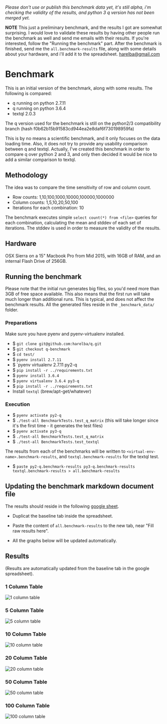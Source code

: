 

*Please don't use or publish this benchmark data yet, it's still alpha, i'm checking the validity of the results, and python 3 q version has not been merged yet.*

**NOTE**
This just a preliminary benchmark, and the results I got are somewhat surprising. I would love to validate these results by having other people run the benchmark as well and send me emails with their results. If you're interested, follow the "Running the benchmark" part. After the benchmark is finished, send me the `all.benchmark-results` file, along with some details about your hardware, and i'll add it to the spreadsheet. <harelba@gmail.com>

# Benchmark
This is an initial version of the benchmark, along with some results. The following is compared:
* q running on python 2.7.11
* q running on python 3.6.4
* textql 2.0.3

The q version used for the benchmark is still on the python2/3 compatibility branch (hash f0b62b15b91583cd944ea2e8daf6f730198959fa)

This is by no means a scientific benchmark, and it only focuses on the data loading time. Also, it does not try to provide any usability comparison between q and textql. Actually, I've created this benchmark in order to compare q over python 2 and 3, and only then decided it would be nice to add a similar comparison to textql.

## Methodology
The idea was to compare the time sensitivity of row and column count. 

* Row counts: 1,10,100,1000,10000,100000,1000000
* Column counts: 1,5,10,20,50,100
* Iterations for each combination: 10

The benchmark executes simple `select count(*) from <file>` queries for each combination, calculating the mean and stddev of each set of iterations. The stddev is used in order to measure the validity of the results.

## Hardware
OSX Sierra on a 15" Macbook Pro from Mid 2015, with 16GB of RAM, and an internal Flash Drive of 256GB.


## Running the benchmark

Please note that the initial run generates big files, so you'd need more than 3GB of free space available. This also means that the first run will take much longer than additional runs. This is typical, and does not affect the benchmark results. All the generated files reside in the `_benchmark_data/` folder.

### Preparations
Make sure you have pyenv and pyenv-virtualenv installed.

* $ `git clone git@github.com:harelba/q.git`
* $ `git checkout q-benchmark`
* $ `cd test/`
* $ `pyenv install 2.7.11`
* $ `pyenv virtualenv 2.7.11 py2-q
* $ `pip install -r ../requirements.txt`
* $ `pyenv install 3.6.4`
* $ `pyenv virtualenv 3.6.4 py3-q`
* $ `pip install -r ../requirements.txt`
* Install `textql` (brew/apt-get/whatever)

### Execution
* $ `pyenv activate py2-q`
* $ `./test-all BenchmarkTests.test_q_matrix` (this will take longer since it's the first time - it generates the test files)
* $ `pyenv activate py3-q`
* $ `./test-all BenchmarkTests.test_q_matrix`
* $ `./test-all BenchmarkTests.test_textql`

The results from each of the benchmarks will be written to `<virtual-env-name>.benchmark-results`, and `textql.benchmark-results` for the textql test.

* $ `paste py2-q.benchmark-results py3-q.benchmark-results textql.benchmark-results > all.benchmark-results`

## Updating the benchmark markdown document file
The results should reside in the following [google sheet](https://docs.google.com/spreadsheets/d/1Ljr8YIJwUQ5F4wr6ATga5Aajpu1CvQp1pe52KGrLkbY/edit?usp=sharing). 

* Duplicat the baseline tab inside the spreadsheet.
* Paste the content of `all.benchmark-results` to the new tab, near "Fill raw results here".

* All the graphs below will be updated automatically.

## Results
(Results are automatically updated from the baseline tab in the google spreadsheet).

### 1 Column Table
![1 column table](https://docs.google.com/spreadsheets/d/e/2PACX-1vQy9Zm4I322Tdf5uoiFFJx6Oi3Z4AMq7He3fUUtsEQVQIdTGfWgjxFD6k8PAy9wBjvFkqaG26oBgNTP/pubchart?oid=1332039801&format=image)

### 5 Column Table
![5 column table](https://docs.google.com/spreadsheets/d/e/2PACX-1vQy9Zm4I322Tdf5uoiFFJx6Oi3Z4AMq7He3fUUtsEQVQIdTGfWgjxFD6k8PAy9wBjvFkqaG26oBgNTP/pubchart?oid=693226704&format=image)

### 10 Column Table
![10 column table](https://docs.google.com/spreadsheets/d/e/2PACX-1vQy9Zm4I322Tdf5uoiFFJx6Oi3Z4AMq7He3fUUtsEQVQIdTGfWgjxFD6k8PAy9wBjvFkqaG26oBgNTP/pubchart?oid=1439130326&format=image)

### 20 Column Table
![20 column table](https://docs.google.com/spreadsheets/d/e/2PACX-1vQy9Zm4I322Tdf5uoiFFJx6Oi3Z4AMq7He3fUUtsEQVQIdTGfWgjxFD6k8PAy9wBjvFkqaG26oBgNTP/pubchart?oid=1648886784&format=image)

### 50 Column Table
![50 column table](https://docs.google.com/spreadsheets/d/e/2PACX-1vQy9Zm4I322Tdf5uoiFFJx6Oi3Z4AMq7He3fUUtsEQVQIdTGfWgjxFD6k8PAy9wBjvFkqaG26oBgNTP/pubchart?oid=1895066152&format=image)

### 100 Column Table
![100 column table](https://docs.google.com/spreadsheets/d/e/2PACX-1vQy9Zm4I322Tdf5uoiFFJx6Oi3Z4AMq7He3fUUtsEQVQIdTGfWgjxFD6k8PAy9wBjvFkqaG26oBgNTP/pubchart?oid=1125692157&format=image)

